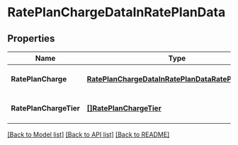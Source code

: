 # RatePlanChargeDataInRatePlanData

## Properties
Name | Type | Description | Notes
------------ | ------------- | ------------- | -------------
**RatePlanCharge** | [**RatePlanChargeDataInRatePlanDataRatePlanCharge**](RatePlanChargeDataInRatePlanData_RatePlanCharge.md) |  | [optional] [default to null]
**RatePlanChargeTier** | [**[]RatePlanChargeTier**](RatePlanChargeTier.md) |  | [optional] [default to null]

[[Back to Model list]](../README.md#documentation-for-models) [[Back to API list]](../README.md#documentation-for-api-endpoints) [[Back to README]](../README.md)


